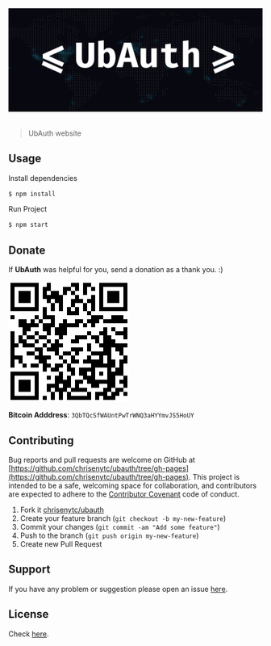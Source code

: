 <div align="center"><img src ="images/banner.png" alt="UbAuth"/></div><br/>

> UbAuth website

## Usage

Install dependencies

```bash
$ npm install
```

Run Project

```bash
$ npm start
```

## Donate

If **UbAuth** was helpful for you, send a donation as a thank you. :)

![Bitcoin](images/bitcoin-address.png)

**Bitcoin Adddress**: `3QbTQcSfWAUntPwTrWNQ3aHYYmvJS5HoUY`

## Contributing

Bug reports and pull requests are welcome on GitHub at [https://github.com/chrisenytc/ubauth/tree/gh-pages](https://github.com/chrisenytc/ubauth/tree/gh-pages). This project is intended to be a safe, welcoming space for collaboration, and contributors are expected to adhere to the [Contributor Covenant](http://contributor-covenant.org) code of conduct.

1. Fork it [chrisenytc/ubauth](https://github.com/chrisenytc/ubauth/fork)
2. Create your feature branch (`git checkout -b my-new-feature`)
3. Commit your changes (`git commit -am "Add some feature"`)
4. Push to the branch (`git push origin my-new-feature`)
5. Create new Pull Request

## Support
If you have any problem or suggestion please open an issue [here](https://github.com/chrisenytc/ubauth/issues).

## License 

Check [here](LICENSE).
